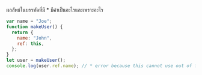 ผลลัพธ์ในบรรทัดที่มี \* มีค่าเป็นอะไรและเพราะอะไร

```js
var name = "Joe";
function makeUser() {
  return {
    name: "John",
    ref: this,
  };
}
let user = makeUser();
console.log(user.ref.name); // * error because this cannot use out of function
```
